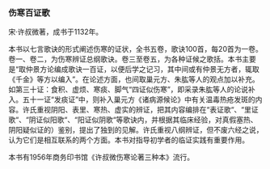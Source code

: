 ### 伤寒百证歌

宋·许叔微著，成书于1132年。

本书以七言歌诀的形式阐述伤寒的证状，全书五卷，歌诀100首，每20首为一卷。卷一、卷二，为伤寒辨证总纲歌诀。卷三至卷五，为各种证候之歌括。本书主要是“取仲景方论编成歌诀一百证，以便后学之记习，其中间或有仲景无方者，辄取《千金》等方以编入”。在论述方面，也间取巢元方、朱肱等人的观点加以补充。如第三十证：食积、虚烦、寒痰、脚气“四证似伤寒”，即采录朱肱等人的论说补入。五十一证“发痰证”中，则补入巢元方《诸病源候论》中有关温毒热疮发斑的内容。许氏重视阴阳、表里、寒热、虚实的辨证，把其内容编排在“表证歌“、“里证歌“、“阴证似阳歌“、“阳证似阴歌“等歌诀内，并根据其临床经验，对真假塞热、阴阳疑似证的）鉴别，提出了独到的见解。许氏重视八纲辨证，但不废六经之说，认为它们是相互联系的两个方面。本书对指导初学者的临证实践有重要作用。

本书有1956年商务印书馆《许叔微伤寒论著三种本》流行。
